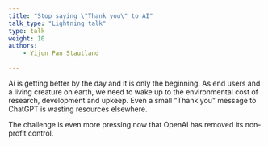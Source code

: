 ```yaml
---
title: "Stop saying \"Thank you\" to AI"
talk_type: "Lightning talk"
type: talk
weight: 10
authors:
    - Yijun Pan Stautland

---
```

Ai is getting better by the day and it is only the beginning. As end users and a living creature on earth, we need to wake up to the environmental cost of research, development and upkeep. Even a small "Thank you" message to ChatGPT is wasting resources elsewhere.

The challenge is even more pressing now that OpenAI has removed its non-profit control.
